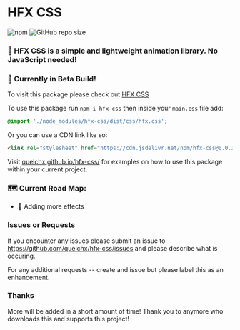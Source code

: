 # HFX CSS

![npm](https://img.shields.io/npm/dt/hfx-css?style=flat-square)
![GitHub repo size](https://img.shields.io/github/repo-size/quelchx/hfx-css?style=flat-square)

### 🎇 HFX CSS is a simple and lightweight animation library. No JavaScript needed!

### 🚧 Currently in Beta Build!

To visit this package please check out <a href='https://www.npmjs.com/package/hfx-css'>HFX CSS</a>

To use this package run `npm i hfx-css` then inside your `main.css` file add:

```css
@import './node_modules/hfx-css/dist/css/hfx.css';
```

Or you can use a CDN link like so:
```html
<link rel="stylesheet" href="https://cdn.jsdelivr.net/npm/hfx-css@0.0.3/dist/css/hfx.min.css">
```

Visit <a href='quelchx.github.com.io/'>quelchx.github.io/hfx-css/</a> for examples on how to use this package within your current project.

### 🗺️ Current Road Map:

- 🌱 Adding more effects

### Issues or Requests

If you encounter any issues please submit an issue to https://github.com/quelchx/hfx-css/issues and please describe what is occuring.

For any additional requests -- create and issue but please label this as an enhancement.

### Thanks

More will be added in a short amount of time! Thank you to anymore who downloads this and supports this project!
